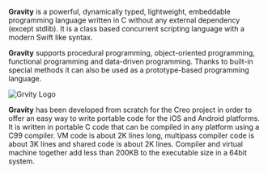 **Gravity** is a powerful, dynamically typed, lightweight, embeddable programming language written in C without any external dependency (except stdlib). It is a class based concurrent scripting language with a modern Swift like syntax.

**Gravity** supports procedural programming, object-oriented programming, functional programming and data-driven programming. Thanks to built-in special methods it can also be used as a prototype-based programming language.

![Grvity Logo](https://marcobambini.github.io/gravity/images/logo.png)

**Gravity** has been developed from scratch for the Creo project in order to offer an easy way to write portable code for the iOS and Android platforms. It is written in portable C code that can be compiled in any platform using a C99 compiler. VM code is about 2K lines long, multipass compiler code is about 3K lines and shared code is about 2K lines. Compiler and virtual machine together add less than 200KB to the executable size in a 64bit system.
